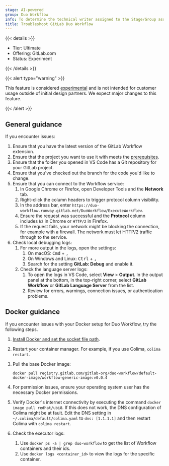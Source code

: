 ```yaml
---
stage: AI-powered
group: Duo Workflow
info: To determine the technical writer assigned to the Stage/Group associated with this page, see https://handbook.gitlab.com/handbook/product/ux/technical-writing/#assignments
title: Troubleshoot GitLab Duo Workflow
---
```


{{< details >}}

- Tier: Ultimate
- Offering: GitLab.com
- Status: Experiment

{{< /details >}}

{{< alert type="warning" >}}

This feature is considered [experimental](../../policy/development_stages_support.md) and is not intended for customer usage outside of initial design partners. We expect major changes to this feature.

{{< /alert >}}

## General guidance

If you encounter issues:

1. Ensure that you have the latest version of the GitLab Workflow extension.
1. Ensure that the project you want to use it with meets the [prerequisites](_index.md#prerequisites).
1. Ensure that the folder you opened in VS Code has a Git repository for your GitLab project.
1. Ensure that you've checked out the branch for the code you'd like to change.
1. Ensure that you can connect to the Workflow service:
   1. In Google Chrome or Firefox, open Developer Tools and the **Network** tab.
   1. Right-click the column headers to trigger protocol column visibility.
   1. In the address bar, enter `https://duo-workflow.runway.gitlab.net/DuoWorkflow/ExecuteWorkflow`.
   1. Ensure the request was successful and the **Protocol** column includes `h2` in Chrome or `HTTP/2` in Firefox.
   1. If the request fails, your network might be blocking the connection, for example with a firewall. The network must let HTTP/2 traffic through to the service.
1. Check local debugging logs:
   1. For more output in the logs, open the settings:
      1. On macOS: <kbd>Cmd</kbd> + <kbd>,</kbd>
      1. On Windows and Linux: <kbd>Ctrl</kbd> + <kbd>,</kbd>
      1. Search for the setting **GitLab: Debug** and enable it.
   1. Check the language server logs:
      1. To open the logs in VS Code, select **View** > **Output**. In the output panel at the bottom, in the top-right corner, select **GitLab Workflow** or **GitLab Language Server** from the list.
      1. Review for errors, warnings, connection issues, or authentication problems.

## Docker guidance

If you encounter issues with your Docker setup for Duo Workflow, try the following steps.

1. [Install Docker and set the socket file path](docker_set_up.md#install-docker-and-set-the-socket-file-path).
1. Restart your container manager. For example, if you use Colima, `colima restart`.
1. Pull the base Docker image:

   ```shell
   docker pull registry.gitlab.com/gitlab-org/duo-workflow/default-docker-image/workflow-generic-image:v0.0.4
   ```

1. For permission issues, ensure your operating system user has the necessary Docker permissions.
1. Verify Docker's internet connectivity by executing the command `docker image pull redhat/ubi8`.
   If this does not work, the DNS configuration of Colima might be at fault.
   Edit the DNS setting in `~/.colima/default/colima.yaml` to `dns: [1.1.1.1]` and then restart Colima with `colima restart`.
1. Check the executor logs:
   1. Use `docker ps -a | grep duo-workflow` to get the list of Workflow containers and their ids.
   1. Use `docker logs <container_id>` to view the logs for the specific container.
